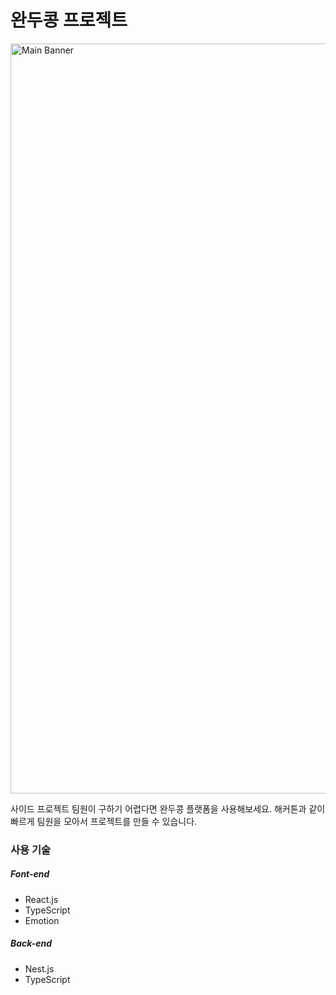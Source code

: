 # 완두콩 프로젝트

<img width="1200" alt="Main Banner" src="https://user-images.githubusercontent.com/26430232/208241004-aad1fbf6-9a30-4c7d-9cce-0776dfb98e3f.png">

사이드 프로젝트 팀원이 구하기 어렵다면 완두콩 플랫폼을 사용해보세요. 해커톤과 같이 빠르게 팀원을 모아서 프로젝트를 만들 수 있습니다.

### 사용 기술

##### Font-end

- React.js
- TypeScript
- Emotion

##### Back-end

- Nest.js
- TypeScript




